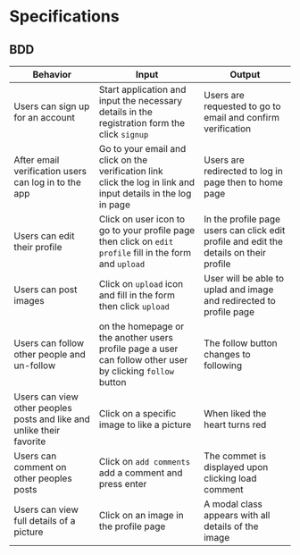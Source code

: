 # Specifications


## BDD
| Behavior            | Input                         | Output                        |
| ------------------- | ----------------------------- | ----------------------------- |
| Users can sign up for an account | Start application and input the necessary details in the registration form the click `signup` | Users are requested to go to email and confirm verification |
| After email verification users can log in to the app |Go to your email and click on the verification link <br> click the log in link and input details in the log in page| Users are redirected to log in page then to home page |
| Users can edit their profile | Click on user icon to go to your profile page then click on `edit profile` fill in the form and `upload`|  In the profile page users can click edit profile and edit the details on their profile |
|  Users can post images | Click on `upload` icon and fill in the form then click `upload` | User will be able to uplad and image and redirected to profile page |
| Users can follow other people and un-follow| on the homepage or the another users profile page a user can follow other user by clicking `follow` button| The follow button changes to following |
| Users can view other peoples posts and like and unlike their favorite | Click on a specific image to like a picture | When liked the heart turns red |
|Users can comment on other peoples posts| Click on `add comments` add a comment and press enter |The commet is displayed upon clicking load comment |
| Users can view full details of a picture | Click on an image in the profile page| A modal class appears with all details of the image |
